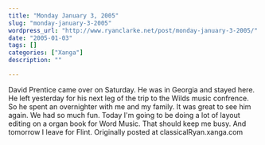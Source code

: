 ```yaml
---
title: "Monday January 3, 2005"
slug: "monday-january-3-2005"
wordpress_url: "http://www.ryanclarke.net/post/monday-january-3-2005/"
date: "2005-01-03"
tags: []
categories: ["Xanga"]
description: ""

---
```


David Prentice came over on Saturday. He was in Georgia and stayed here. He left yesterday for his next leg of the trip to the Wilds music confrence. So he spent an overnighter with me and my family. It was great to see him again. We had so much fun. Today I'm going to be doing a lot of layout editing on a organ book for Word Music. That should keep me busy. And tomorrow I leave for Flint.
Originally posted at classicalRyan.xanga.com
